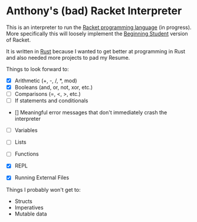 # Anthony's (bad) Racket Interpreter

This is an interpreter to run the [Racket programming language](https://racket-lang.org/) (in progress). More specifically this will loosely implement the [Beginning Student](https://docs.racket-lang.org/htdp-langs/beginner.html) version of Racket.

It is written in [Rust](https://www.rust-lang.org/) because I wanted to get better at programming in Rust and also needed more projects to pad my Resume.



Things to look forward to:
- [x] Arithmetic (+, -, /, *, mod)
- [x] Booleans (and, or, not, xor, etc.)
- [ ] Comparisons (=, <, >, etc.)
- [ ] If statements and conditionals
- [] Meaningful error messages that don't immediately crash the interpreter
- [ ] Variables
- [ ] Lists
- [ ] Functions
- [x] REPL
- [x] Running External Files



Things I probably won't get to:
- Structs
- Imperatives
- Mutable data


